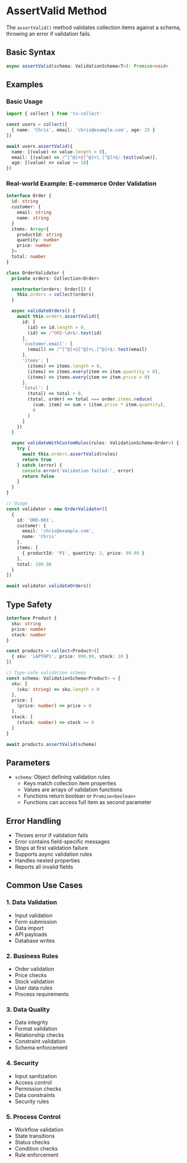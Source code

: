 # AssertValid Method

The `assertValid()` method validates collection items against a schema, throwing an error if validation fails.

## Basic Syntax

```typescript
async assertValid(schema: ValidationSchema<T>): Promise<void>
```

## Examples

### Basic Usage

```typescript
import { collect } from 'ts-collect'

const users = collect([
  { name: 'Chris', email: 'chris@example.com', age: 25 }
])

await users.assertValid({
  name: [(value) => value.length > 0],
  email: [(value) => /^[^@]+@[^@]+\.[^@]+$/.test(value)],
  age: [(value) => value >= 18]
})
```

### Real-world Example: E-commerce Order Validation

```typescript
interface Order {
  id: string
  customer: {
    email: string
    name: string
  }
  items: Array<{
    productId: string
    quantity: number
    price: number
  }>
  total: number
}

class OrderValidator {
  private orders: Collection<Order>

  constructor(orders: Order[]) {
    this.orders = collect(orders)
  }

  async validateOrders() {
    await this.orders.assertValid({
      id: [
        (id) => id.length > 0,
        (id) => /^ORD-\d+$/.test(id)
      ],
      'customer.email': [
        (email) => /^[^@]+@[^@]+\.[^@]+$/.test(email)
      ],
      'items': [
        (items) => items.length > 0,
        (items) => items.every(item => item.quantity > 0),
        (items) => items.every(item => item.price > 0)
      ],
      'total': [
        (total) => total > 0,
        (total, order) => total === order.items.reduce(
          (sum, item) => sum + (item.price * item.quantity),
          0
        )
      ]
    })
  }

  async validateWithCustomRules(rules: ValidationSchema<Order>) {
    try {
      await this.orders.assertValid(rules)
      return true
    } catch (error) {
      console.error('Validation failed:', error)
      return false
    }
  }
}

// Usage
const validator = new OrderValidator([
  {
    id: 'ORD-001',
    customer: {
      email: 'chris@example.com',
      name: 'Chris'
    },
    items: [
      { productId: 'P1', quantity: 2, price: 99.99 }
    ],
    total: 199.98
  }
])

await validator.validateOrders()
```

## Type Safety

```typescript
interface Product {
  sku: string
  price: number
  stock: number
}

const products = collect<Product>([
  { sku: 'LAPTOP1', price: 999.99, stock: 10 }
])

// Type-safe validation schema
const schema: ValidationSchema<Product> = {
  sku: [
    (sku: string) => sku.length > 0
  ],
  price: [
    (price: number) => price > 0
  ],
  stock: [
    (stock: number) => stock >= 0
  ]
}

await products.assertValid(schema)
```

## Parameters

- `schema`: Object defining validation rules
  - Keys match collection item properties
  - Values are arrays of validation functions
  - Functions return boolean or `Promise<boolean>`
  - Functions can access full item as second parameter

## Error Handling

- Throws error if validation fails
- Error contains field-specific messages
- Stops at first validation failure
- Supports async validation rules
- Handles nested properties
- Reports all invalid fields

## Common Use Cases

### 1. Data Validation

- Input validation
- Form submission
- Data import
- API payloads
- Database writes

### 2. Business Rules

- Order validation
- Price checks
- Stock validation
- User data rules
- Process requirements

### 3. Data Quality

- Data integrity
- Format validation
- Relationship checks
- Constraint validation
- Schema enforcement

### 4. Security

- Input sanitization
- Access control
- Permission checks
- Data constraints
- Security rules

### 5. Process Control

- Workflow validation
- State transitions
- Status checks
- Condition checks
- Rule enforcement
